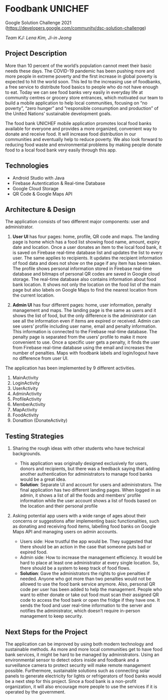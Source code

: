 # Foodbank UNICHEF

Google Solution Challenge 2021 (https://developers.google.com/community/dsc-solution-challenge)

*Team KJ: Lena Kim, Ji-in Jeong*

## Project Description
More than 10 percent of the world’s population cannot meet their basic needs these days. The COVID-19 pandemic has been pushing more and more people in extreme poverty and the first increase in global poverty is expected to hit the world soon. This led to the increasing use of foodbanks, a free service to distribute food basics to people who do not have enough to eat. Today we can see food banks very easily in everyday life at community centres or grocery store entrances, which motivated our team to build a mobile application to help local communities, focusing on “no poverty”, “zero hunger” and “responsible consumption and production” of the United Nations’ sustainable development goals. 

The food bank UNICHEF mobile application promotes local food banks available for everyone and provides a more organized, convenient way to donate and receive food. It will increase food distribution in our communities and eventually help to reduce poverty. We also look forward to reducing food waste and environmental problems by making people donate food to a local food bank very easily through this app.

## Technologies
- Android Studio with Java
- Firebase Autentication & Real-time Database
- Google Cloud Storage
- QR Code & Google Maps API

## Architecture & Design
The application consists of two different major components: user and administrator. 
1. **User UI** has four pages: home, profile, QR code and maps. The landing page is home which has a food list showing food name, amount, expiry date and location. Once a user donates an item to the local food bank, it is saved on Firebase real-time database list and updates the list to every user. The same applies to recipients. It updates the recipient information of food data and does not show on the page if any item has been taken. The profile shows personal information stored in Firebase real-time database and bitmaps of personal QR codes are saved in Google cloud storage. The real-time database also contains information about food bank location. It shows not only the location on the food list of the main page but also labels on Google Maps to find the nearest location from the current location.

2. **Admin UI** has four different pages: home, user information, penalty management and maps. The landing page is the same as users and it shows the list of food, but the only difference is the administrator can see all the information even if items are expired or received. Admin can see users’ profile including user name, email and penalty information. This information is connected to the Firebase real-time database. The penalty page is separated from the users’ profile to make it more convenient to use. Once a specific user gets a penalty, it finds the user from Firebase real-time database using the email and increases the number of penalties. Maps with foodbank labels and login/logout have no difference from user UI.

The application has been implemented by 9 different activities.
1. MainActivity
2. LoginActivity
3. UserActivity
4. AdminActivity
5. ProfileActivity
6. MemberActivity
7. MapActivity
8. FoodActivity
9. Donattion (DonateActivity)


## Testing Strategies
1. Sharing the rough ideas with other students who have technical backgrounds. 
   - This application was originally designed exclusively for users, donors and recipients, but there was a feedback saying that adding another authentication for administrators to manage food banks would be a great idea. 
   - **Solution**: Separate UI and account for users and administrators. The final application has two different landing pages. When logged in as admin, it shows a list of all the foods and members’ profile information while the user account shows a list of foods based on the location and their personal profile
 
 2. Asking potential app users with a wide range of ages about their concerns or suggestions after implementing basic functionalities, such as donating and receiving food items, labelling food banks on Google Maps API and managing users on admin accounts.
    - Users side: How trustful the app would be. They suggested that there should be an action in the case that someone puts bad or expired food. 
    - Admin side: How to increase the management efficiency. It would be hard to place at least one administrator at every single location. So, there should be a system to keep track of food flows.
    - **Solution**: Gave the administrators the rights to give penalties if needed. Anyone who got more than two penalties would not be allowed to use the food bank service anymore. Also, personal QR code per user has been added to help the management. People who want to either donate or take out food must scan their assigned QR code to access the food bank or open the fridge if they have one. It sends the food and user real-time information to the server and notifies the administrator, which doesn’t require in-person management to keep security.

## Next Steps for the Project
The application can be improved by using both modern technology and sustainable methods. As more and more local communities get to have food bank services, it might be hard to be managed by administrators. Using an environmental sensor to detect odors inside and foodbank and a surveillance camera to protect security will make remote management possible. Furthermore, sustainable solutions such as connecting solar panels to generate electricity for lights or refrigerators of food banks would be a next step for this project. Since a food bank is a non-profit organization, it will also encourage more people to use the services if it is operated by the government.
